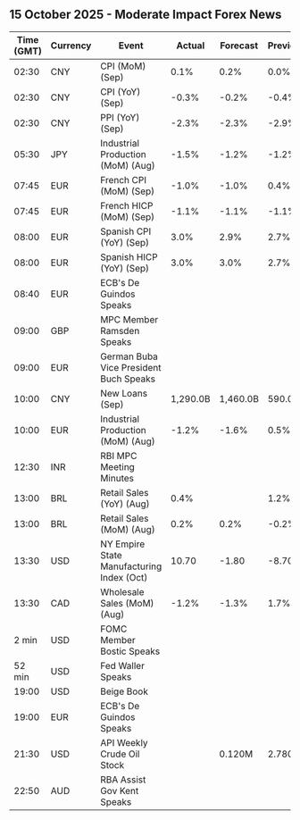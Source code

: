 ## 15 October 2025 - Moderate Impact Forex News

| Time (GMT) | Currency | Event | Actual | Forecast | Previous |
|------|----------|-------|--------|----------|----------|
| 02:30 | CNY | CPI (MoM) (Sep) | 0.1% | 0.2% | 0.0% |
| 02:30 | CNY | CPI (YoY) (Sep) | -0.3% | -0.2% | -0.4% |
| 02:30 | CNY | PPI (YoY) (Sep) | -2.3% | -2.3% | -2.9% |
| 05:30 | JPY | Industrial Production (MoM) (Aug) | -1.5% | -1.2% | -1.2% |
| 07:45 | EUR | French CPI (MoM) (Sep) | -1.0% | -1.0% | 0.4% |
| 07:45 | EUR | French HICP (MoM) (Sep) | -1.1% | -1.1% | -1.1% |
| 08:00 | EUR | Spanish CPI (YoY) (Sep) | 3.0% | 2.9% | 2.7% |
| 08:00 | EUR | Spanish HICP (YoY) (Sep) | 3.0% | 3.0% | 2.7% |
| 08:40 | EUR | ECB's De Guindos Speaks |  |  |  |
| 09:00 | GBP | MPC Member Ramsden Speaks |  |  |  |
| 09:00 | EUR | German Buba Vice President Buch Speaks |  |  |  |
| 10:00 | CNY | New Loans (Sep) | 1,290.0B | 1,460.0B | 590.0B |
| 10:00 | EUR | Industrial Production (MoM) (Aug) | -1.2% | -1.6% | 0.5% |
| 12:30 | INR | RBI MPC Meeting Minutes |  |  |  |
| 13:00 | BRL | Retail Sales (YoY) (Aug) | 0.4% |  | 1.2% |
| 13:00 | BRL | Retail Sales (MoM) (Aug) | 0.2% | 0.2% | -0.2% |
| 13:30 | USD | NY Empire State Manufacturing Index (Oct) | 10.70 | -1.80 | -8.70 |
| 13:30 | CAD | Wholesale Sales (MoM) (Aug) | -1.2% | -1.3% | 1.7% |
| 2 min | USD | FOMC Member Bostic Speaks |  |  |  |
| 52 min | USD | Fed Waller Speaks |  |  |  |
| 19:00 | USD | Beige Book |  |  |  |
| 19:00 | EUR | ECB's De Guindos Speaks |  |  |  |
| 21:30 | USD | API Weekly Crude Oil Stock |  | 0.120M | 2.780M |
| 22:50 | AUD | RBA Assist Gov Kent Speaks |  |  |  |
